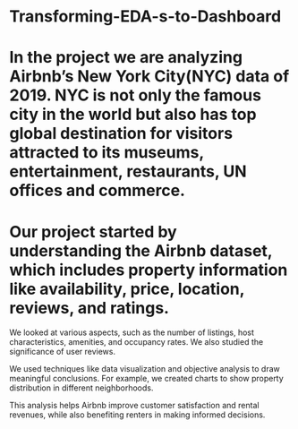 # Transforming-EDA-s-to-Dashboard
# In the project we are analyzing Airbnb’s New York City(NYC) data of 2019. NYC is not only the famous city in the world but also has top global destination for visitors attracted to its museums, entertainment, restaurants, UN offices and commerce.

# Our project started by understanding the Airbnb dataset, which includes property information like availability, price, location, reviews, and ratings.

We looked at various aspects, such as the number of listings, host characteristics, amenities, and occupancy rates. We also studied the significance of user reviews.

We used techniques like data visualization and objective analysis to draw meaningful conclusions. For example, we created charts to show property distribution in different neighborhoods.

This analysis helps Airbnb improve customer satisfaction and rental revenues, while also benefiting renters in making informed decisions.

